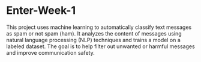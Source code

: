 # Enter-Week-1
 This project uses machine learning to automatically classify text messages as spam or not spam (ham). It analyzes the content of messages using natural language processing (NLP) techniques and trains a model on a labeled dataset. The goal is to help filter out unwanted or harmful messages and improve communication safety.
